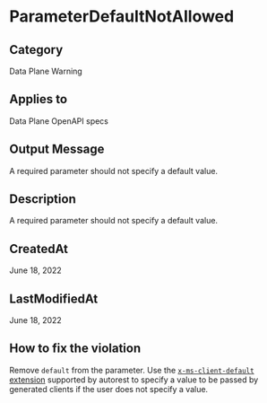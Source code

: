 # ParameterDefaultNotAllowed

## Category

Data Plane Warning

## Applies to

Data Plane OpenAPI specs

## Output Message

A required parameter should not specify a default value.

## Description

A required parameter should not specify a default value.

## CreatedAt

June 18, 2022

## LastModifiedAt

June 18, 2022

## How to fix the violation

Remove `default` from the parameter.
Use the [`x-ms-client-default` extension](https://github.com/Azure/autorest/tree/main/docs/extensions#x-ms-client-default)
supported by autorest to specify a value to be passed by generated clients if the user does not specify a value.

